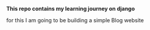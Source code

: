 **This repo contains my learning journey on django**

for this I am going to be building a simple Blog website